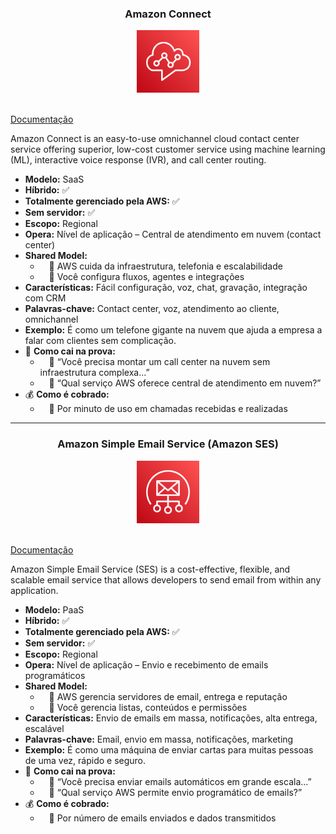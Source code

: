 <div align="center">
  <h3>Amazon Connect</h3>
  <img src="../assets/aplicacoes-empresariais/Connect.png" alt="img" width="100"><br>
</div><br>

[Documentação](https://aws.amazon.com/pt/connect/)

Amazon Connect is an easy-to-use omnichannel cloud contact center service offering superior, low-cost customer service using machine learning (ML), interactive voice response (IVR), and call center routing.

- **Modelo:** SaaS
- **Híbrido:** ✅
- **Totalmente gerenciado pela AWS:** ✅
- **Sem servidor:** ✅
- **Escopo:** Regional
- **Opera:** Nível de aplicação – Central de atendimento em nuvem (contact center)
- **Shared Model:**
  -  🔹 AWS cuida da infraestrutura, telefonia e escalabilidade
  -  🔹 Você configura fluxos, agentes e integrações
- **Características:** Fácil configuração, voz, chat, gravação, integração com CRM
- **Palavras-chave:** Contact center, voz, atendimento ao cliente, omnichannel
- **Exemplo:** É como um telefone gigante na nuvem que ajuda a empresa a falar com clientes sem complicação.
- 📝 **Como cai na prova:**
  -  🔹 “Você precisa montar um call center na nuvem sem infraestrutura complexa...”
  -  🔹 “Qual serviço AWS oferece central de atendimento em nuvem?”
- 💰 **Como é cobrado:**
  -  🔹 Por minuto de uso em chamadas recebidas e realizadas

---

<div align="center">
  <h3>Amazon Simple Email Service (Amazon SES)</h3>
  <img src="../assets/aplicacoes-empresariais/Simple Email Service.png" alt="img" width="100"><br>
</div><br>

[Documentação](https://aws.amazon.com/pt/ses/)

Amazon Simple Email Service (SES) is a cost-effective, flexible, and scalable email service that allows developers to send email from within any application.

- **Modelo:** PaaS
- **Híbrido:** ✅
- **Totalmente gerenciado pela AWS:** ✅
- **Sem servidor:** ✅
- **Escopo:** Regional
- **Opera:** Nível de aplicação – Envio e recebimento de emails programáticos
- **Shared Model:**
  -  🔹 AWS gerencia servidores de email, entrega e reputação
  -  🔹 Você gerencia listas, conteúdos e permissões
- **Características:** Envio de emails em massa, notificações, alta entrega, escalável
- **Palavras-chave:** Email, envio em massa, notificações, marketing
- **Exemplo:** É como uma máquina de enviar cartas para muitas pessoas de uma vez, rápido e seguro.
- 📝 **Como cai na prova:**
  -  🔹 “Você precisa enviar emails automáticos em grande escala...”
  -  🔹 “Qual serviço AWS permite envio programático de emails?”
- 💰 **Como é cobrado:**
  -  🔹 Por número de emails enviados e dados transmitidos
